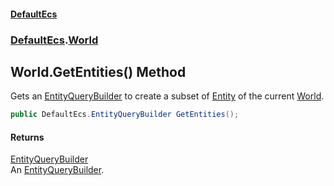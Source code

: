 #### [DefaultEcs](index.md 'index')
### [DefaultEcs](index.md#DefaultEcs 'DefaultEcs').[World](World.md 'DefaultEcs.World')
## World.GetEntities() Method
Gets an [EntityQueryBuilder](EntityQueryBuilder.md 'DefaultEcs.EntityQueryBuilder') to create a subset of [Entity](Entity.md 'DefaultEcs.Entity') of the current [World](World.md 'DefaultEcs.World').  
```csharp
public DefaultEcs.EntityQueryBuilder GetEntities();
```
#### Returns
[EntityQueryBuilder](EntityQueryBuilder.md 'DefaultEcs.EntityQueryBuilder')  
An [EntityQueryBuilder](EntityQueryBuilder.md 'DefaultEcs.EntityQueryBuilder').
